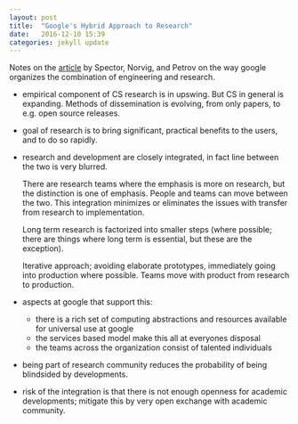 ```yaml
---
layout: post
title:  "Google's Hybrid Approach to Research"
date:   2016-12-10 15:39
categories: jekyll update
---
```


Notes on the [article](http://norvig.com/hybrid-research.pdf) by Spector,
Norvig, and Petrov on the way google organizes the combination of engineering
and research.

- empirical component of CS research is in upswing.  But CS in general is
  expanding.  Methods of dissemination is evolving, from only papers, to e.g.
  open source releases.

- goal of research is to bring significant, practical benefits to the users, and
  to do so rapidly.

- research and development are closely integrated, in fact line between the
  two is very blurred.

  There are research teams where the emphasis is more on research, but the
  distinction is one of emphasis.  People and teams can move between the two.
  This integration minimizes or eliminates the issues with transfer from
  research to implementation.

  Long term research is factorized into smaller steps (where possible; there are
  things where long term is essential, but these are the exception).

  Iterative approach; avoiding elaborate prototypes, immediately going into
  production where possible.  Teams move with product from research to
  production.

- aspects at google that support this:
  - there is a rich set of computing abstractions and resources available for
    universal use at google
  - the services based model make this all at everyones disposal
  - the teams across the organization consist of talented individuals

- being part of research community reduces the probability of being blindsided
  by developments.

- risk of the integration is that there is not enough openness for academic
  developments; mitigate this by very open exchange with academic community.
